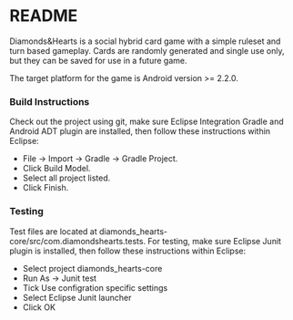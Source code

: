 # README #

Diamonds&Hearts is a social hybrid card game with a simple ruleset and turn based gameplay. Cards are randomly generated and single use only, but they can be saved for use in a future game.

The target platform for the game is Android version >= 2.2.0.

### Build Instructions ###

Check out the project using git, make sure Eclipse Integration Gradle and Android ADT plugin are installed, then follow these instructions within Eclipse:

* File -> Import -> Gradle -> Gradle Project.
* Click Build Model.
* Select all project listed.
* Click Finish.

### Testing ###

Test files are located at diamonds_hearts-core/src/com.diamondshearts.tests.
For testing, make sure Eclipse Junit plugin is installed, then follow these instructions within Eclipse:

* Select project diamonds_hearts-core
* Run As -> Junit test
* Tick Use configration specific settings
* Select Eclipse Junit launcher
* Click OK